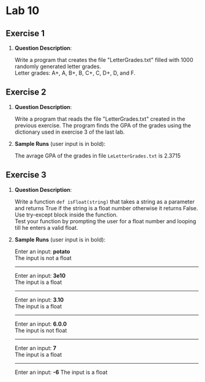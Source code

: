 # Lab 10

## Exercise 1

1. **Question Description**:

    Write a program that creates the file "LetterGrades.txt" filled with 1000 randomly generated letter grades.<br>
    Letter grades: A+, A, B+, B, C+, C, D+, D, and F.

## Exercise 2

1. **Question Description**:

    Write a program that reads the file "LetterGrades.txt" created in the previous exercise. The program finds the GPA of the grades using the dictionary used in exercise 3 of the last lab.

2. **Sample Runs** (user input is in bold):

    The avrage GPA of the grades in file `LeLetterGrades.txt` is 2.3715

## Exercise 3

1. **Question Description**:

    Write a function `def isFloat(string)` that takes a string as a parameter and returns True if the string is a float number otherwise it returns False. Use try-except block inside the function.<br>
    Test your function by prompting the user for a float number and looping till he enters a valid float.

2. **Sample Runs** (user input is in bold):

    Enter an input: **potato**<br>
    The input is not a float

    ---
    Enter an input: **3e10**<br>
    The input is a float

    ---
    Enter an input: **3.10**<br>
    The input is a float

    ---
    Enter an input: **6.0.0**<br>
    The input is not float

    ---
    Enter an input: **7**<br>
    The input is a float

    ---
    Enter an input: **-6**
    The input is a float
